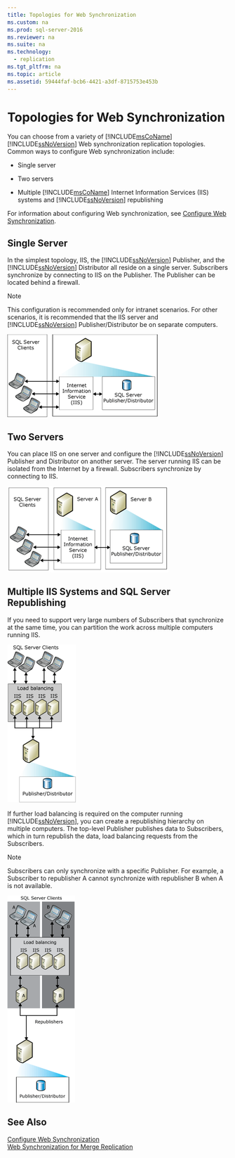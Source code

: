 ```yaml
---
title: Topologies for Web Synchronization
ms.custom: na
ms.prod: sql-server-2016
ms.reviewer: na
ms.suite: na
ms.technology: 
  - replication
ms.tgt_pltfrm: na
ms.topic: article
ms.assetid: 59444faf-bcb6-4421-a3df-8715753e453b
---
```

# Topologies for Web Synchronization
  You can choose from a variety of [!INCLUDE[msCoName](../../Token/Other/msCoName_md.md)] [!INCLUDE[ssNoVersion](../../Token/Other/ssNoVersion_md.md)] Web synchronization replication topologies. Common ways to configure Web synchronization include:  
  
-   Single server  
  
-   Two servers  
  
-   Multiple [!INCLUDE[msCoName](../../Token/Other/msCoName_md.md)] Internet Information Services \(IIS\) systems and [!INCLUDE[ssNoVersion](../../Token/Other/ssNoVersion_md.md)] republishing  
  
 For information about configuring Web synchronization, see [Configure Web Synchronization](../../Topics/TopicNameNotContainA/Configure-Web-Synchronization.md).  
  
## Single Server  
 In the simplest topology, IIS, the [!INCLUDE[ssNoVersion](../../Token/Other/ssNoVersion_md.md)] Publisher, and the [!INCLUDE[ssNoVersion](../../Token/Other/ssNoVersion_md.md)] Distributor all reside on a single server. Subscribers synchronize by connecting to IIS on the Publisher. The Publisher can be located behind a firewall.  
  
> [!NOTE]  
>  This configuration is recommended only for intranet scenarios. For other scenarios, it is recommended that the IIS server and [!INCLUDE[ssNoVersion](../../Token/Other/ssNoVersion_md.md)] Publisher\/Distributor be on separate computers.  
  
 ![Web synchronization with a single server](../../Images/Image/ImageContaina/web_sync02.gif "web_sync02")  
  
## Two Servers  
 You can place IIS on one server and configure the [!INCLUDE[ssNoVersion](../../Token/Other/ssNoVersion_md.md)] Publisher and Distributor on another server. The server running IIS can be isolated from the Internet by a firewall. Subscribers synchronize by connecting to IIS.  
  
 ![Web synchronization with two servers](../../Images/Image/ImageNotContaina/web_sync03.gif "web_sync03")  
  
## Multiple IIS Systems and SQL Server Republishing  
 If you need to support very large numbers of Subscribers that synchronize at the same time, you can partition the work across multiple computers running IIS.  
  
 ![Web synchronization with multiple IIS servers](../../Images/Image/ImageNotContaina/web_sync04.gif "web_sync04")  
  
 If further load balancing is required on the computer running [!INCLUDE[ssNoVersion](../../Token/Other/ssNoVersion_md.md)], you can create a republishing hierarchy on multiple computers. The top\-level Publisher publishes data to Subscribers, which in turn republish the data, load balancing requests from the Subscribers.  
  
> [!NOTE]  
>  Subscribers can only synchronize with a specific Publisher. For example, a Subscriber to republisher A cannot synchronize with republisher B when A is not available.  
  
 ![Web synchronization with republishing](../../Images/Image/ImageNotContaina/web_sync05.gif "web_sync05")  
  
## See Also  
 [Configure Web Synchronization](../../Topics/TopicNameNotContainA/Configure-Web-Synchronization.md)   
 [Web Synchronization for Merge Replication](../../Topics/TopicNameNotContainA/Web-Synchronization-for-Merge-Replication.md)  
  
  